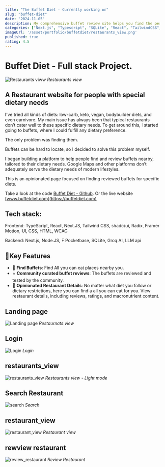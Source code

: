 ```yaml
---
title: "The Buffet Diet - Currently working on"
slug: "buffet-diet"
date: "2024-11-05"
description: My comprehensive buffet review site helps you find the perfect all-you-can-eat experience, with user reviews, location details, and menu information.
categories: ["Next.js", "Typescript", "SQLite", "React", "TailwindCSS", "Chadcn/UI", "RadixUI", "PocketBase DB", "Groq AI", "LLM api", "Vervecl", "SSR"]
imageUrl: '/asset/portfolio/buffetdiet/restaurants_view.png'
published: true
rating: 4.5
---
```


# Buffet Diet - Full stack Project.

![Restaurants viww](/asset/portfolio/buffetdiet/restaurants_view.png)
*Restaurants view*


## A Restaurant website for people with special dietary needs
 
I've tried all kinds of diets: low-carb, keto, vegan, bodybuilder diets, and even carnivore. My main issue has always been that typical restaurants don’t cater well to these specific dietary needs. To get around this, I started going to buffets, where I could fulfill any dietary preference.

The only problem was finding them.

Buffets can be hard to locate, so I decided to solve this problem myself.

I began building a platform to help people find and review buffets nearby, tailored to their dietary needs. Google Maps and other platforms don’t adequately serve the dietary needs of modern lifestyles.

This is an opinionated page focused on finding reviewed buffets for specific diets.

Take a look at the code [Buffet Diet - Github](https://github.com/B3Kay/next-buffet-diet-webb-app).
Or the live website [www.buffetdiet.com](https://buffetdiet.com)

## Tech stack:

Frontend: TypeScript, React, Next.JS, Tailwind CSS, shadc/ui, Radix, Framer Motion, UI, CSS, HTML, WCAG

Backend: Next.js, Node.JS, F Pocketbase, SQLite, Groq AI, LLM api


## 🔑Key Features

- 🔎 **Find Buffets**: Find All you can eat places nearby you.
- ⭐ **Community curated buffet reviews**: The buffets are reviewed and tested by the community.
- 🍔 **Opinionated Restaurant Details**: No matter what diet you follow or dietary restrictions, here you can find a all you can eat for you. View restaurant details, including reviews, ratings, and macronutrient content.



## Landing page
![Landing page](/asset/portfolio/buffetdiet/landing_page.png)
*Restaurnats view*

## Login
![Login](/asset/portfolio/buffetdiet/login.png)
*Login*

## restaurants_view
![restaurants_view](/asset/portfolio/buffetdiet/restaurants_view.png)
*Restaurants view - Light mode*

## Search Restaurant
![search](/asset/portfolio/buffetdiet/search.png)
*Search*

## restaurant_view
![restaurant_view](/asset/portfolio/buffetdiet/restaurant_view.png)
*Restaurant view*

## rewview restaurant
![review_restaurant](/asset/portfolio/buffetdiet/review_restaurant.png)
*Review Restaurant*
